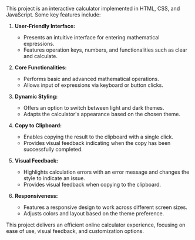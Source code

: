 This project is an interactive calculator implemented in HTML, CSS, and JavaScript. Some key features include:

1. **User-Friendly Interface:**
   - Presents an intuitive interface for entering mathematical expressions.
   - Features operation keys, numbers, and functionalities such as clear and calculate.

2. **Core Functionalities:**
   - Performs basic and advanced mathematical operations.
   - Allows input of expressions via keyboard or button clicks.

3. **Dynamic Styling:**
   - Offers an option to switch between light and dark themes.
   - Adapts the calculator's appearance based on the chosen theme.

4. **Copy to Clipboard:**
   - Enables copying the result to the clipboard with a single click.
   - Provides visual feedback indicating when the copy has been successfully completed.

5. **Visual Feedback:**
   - Highlights calculation errors with an error message and changes the style to indicate an issue.
   - Provides visual feedback when copying to the clipboard.

6. **Responsiveness:**
   - Features a responsive design to work across different screen sizes.
   - Adjusts colors and layout based on the theme preference.

This project delivers an efficient online calculator experience, focusing on ease of use, visual feedback, and customization options.

